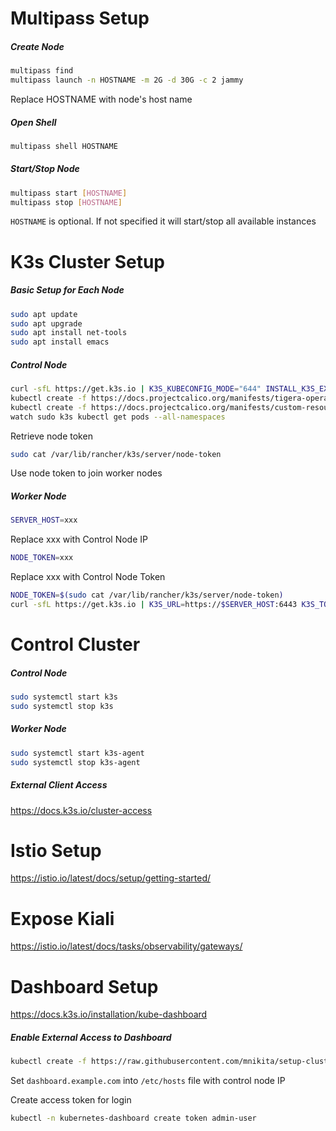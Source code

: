 # Multipass Setup

##### Create Node

```bash
multipass find
multipass launch -n HOSTNAME -m 2G -d 30G -c 2 jammy
```

Replace HOSTNAME with node's host name

##### Open Shell

```bash
multipass shell HOSTNAME
```

##### Start/Stop Node

```bash
multipass start [HOSTNAME]
multipass stop [HOSTNAME]
```

`HOSTNAME` is optional. If not specified it will start/stop all available instances

# K3s Cluster Setup

##### Basic Setup for Each Node

```bash
sudo apt update
sudo apt upgrade
sudo apt install net-tools
sudo apt install emacs
```
##### Control Node

```bash
curl -sfL https://get.k3s.io | K3S_KUBECONFIG_MODE="644" INSTALL_K3S_EXEC="--flannel-backend=none --cluster-cidr=10.10.0.0/16 --disable-network-policy --disable=traefik" sh -
kubectl create -f https://docs.projectcalico.org/manifests/tigera-operator.yaml
kubectl create -f https://docs.projectcalico.org/manifests/custom-resources.yaml
watch sudo k3s kubectl get pods --all-namespaces
```

Retrieve node token

```bash
sudo cat /var/lib/rancher/k3s/server/node-token
```

Use node token to join worker nodes

##### Worker Node

```bash
SERVER_HOST=xxx
```
Replace xxx with Control Node IP

```bash
NODE_TOKEN=xxx
```
Replace xxx with Control Node Token

```bash
NODE_TOKEN=$(sudo cat /var/lib/rancher/k3s/server/node-token)
curl -sfL https://get.k3s.io | K3S_URL=https://$SERVER_HOST:6443 K3S_TOKEN=$NODE_TOKEN sh -
```

# Control Cluster

##### Control Node

```bash
sudo systemctl start k3s
sudo systemctl stop k3s
```

##### Worker Node

```bash
sudo systemctl start k3s-agent
sudo systemctl stop k3s-agent
```

##### External Client Access

https://docs.k3s.io/cluster-access


# Istio Setup

https://istio.io/latest/docs/setup/getting-started/


# Expose Kiali

https://istio.io/latest/docs/tasks/observability/gateways/


# Dashboard Setup

https://docs.k3s.io/installation/kube-dashboard

##### Enable External Access to Dashboard
```bash
kubectl create -f https://raw.githubusercontent.com/mnikita/setup-cluster-k3s/main/resources/dashboard-gateway.yaml
```

Set `dashboard.example.com` into `/etc/hosts` file with control node IP

Create access token for login

```bash
kubectl -n kubernetes-dashboard create token admin-user
```
